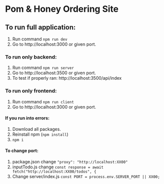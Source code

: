 # Pom & Honey Ordering Site

## To run full application:

1. Run command `npm run dev`
2. Go to http://localhost:3000 or given port.

### To run only backend:
1. Run command `npm run server`
2. Go to http://localhost:3500 or given port.
3. To test if properly ran: http://localhost:3500/api/index
 
### To run only frontend:
1. Run command `npm run client`
2. Go to http://localhost:3000 or given port.

#### If you run into errors:
1. Download all packages.
2. Reinstall npm (`npm install`)
3. `npm i` 

#### To change port:
1. package.json change  ` "proxy": "http://localhost:XX00" `
2. inputTodo.js change `const response = await fetch("http://localhost:XX00/todos", { `
3. Change server/index.js `const PORT = process.env.SERVER_PORT || XX00;`
